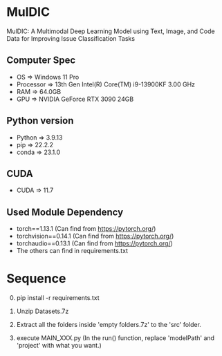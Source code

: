# MulDIC
MulDIC: A Multimodal Deep Learning Model using Text, Image, and Code Data for Improving Issue Classification Tasks

## Computer Spec
 * OS => Windows 11 Pro
 * Processor => 13th Gen Intel(R) Core(TM) i9-13900KF   3.00 GHz
 * RAM => 64.0GB
 * GPU => NVIDIA GeForce RTX 3090 24GB

## Python version
 * Python => 3.9.13
 * pip => 22.2.2
 * conda => 23.1.0

## CUDA
 * CUDA => 11.7

## Used Module Dependency
 * torch==1.13.1 (Can find from https://pytorch.org/)
 * torchvision==0.14.1 (Can find from https://pytorch.org/)
 * torchaudio==0.13.1 (Can find from https://pytorch.org/)
 * The others can find in requirements.txt

# Sequence
0) pip install -r requirements.txt

1) Unzip Datasets.7z

2) Extract all the folders inside 'empty folders.7z' to the 'src' folder.

3) execute MAIN_XXX.py (In the run() function, replace 'modelPath' and 'project' with what you want.)
